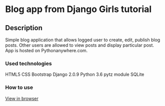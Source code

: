 # Blog app from Django Girls tutorial

## Description
Simple blog application that allows logged user to create, edit, publish blog posts. Other users are allowed to view 
posts and display particular post. App is hosted on Pythonanywhere.com.

### Used technologies
HTML5
CSS
Bootstrap
Django 2.0.9
Python 3.6
pytz module
SQLite

### How to use
[View in browser](http://kamilferenc.pythonanywhere.com/)
